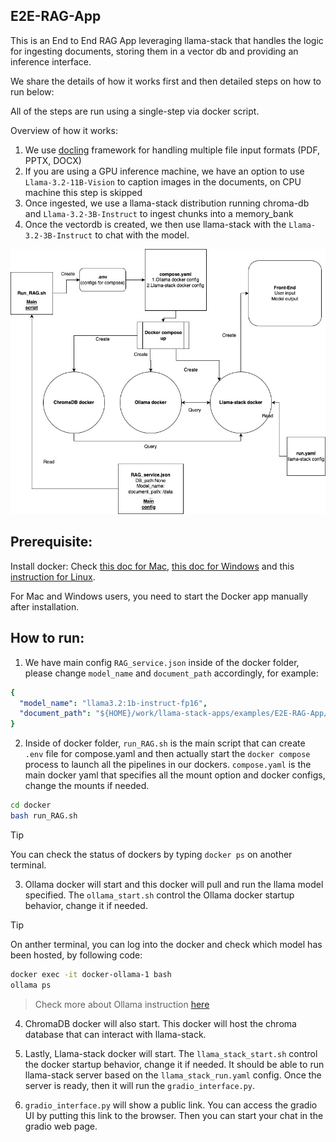 ## E2E-RAG-App

This is an End to End RAG App leveraging llama-stack that handles the logic for ingesting documents, storing them in a vector db and providing an inference interface.

We share the details of how it works first and then detailed steps on how to run below:

All of the steps are run using a single-step via docker script.

Overview of how it works:
1. We use [docling](https://github.com/DS4SD/docling) framework for handling multiple file input formats (PDF, PPTX, DOCX)
2. If you are using a GPU inference machine, we have an option to use `Llama-3.2-11B-Vision` to caption images in the documents, on CPU machine this step is skipped
3. Once ingested, we use a llama-stack distribution running chroma-db and `Llama-3.2-3B-Instruct` to ingest chunks into a memory_bank
4. Once the vectordb is created, we then use llama-stack with the `Llama-3.2-3B-Instruct` to chat with the model.

![RAG_workflow](./RAG_workflow.jpg)



## Prerequisite:

Install docker: Check [this doc for Mac](https://docs.docker.com/desktop/setup/install/mac-install/), [this doc for Windows](https://docs.docker.com/desktop/setup/install/windows-install/) and this [instruction for Linux](https://docs.docker.com/engine/install/).

For Mac and Windows users, you need to start the Docker app manually after installation.

## How to run:

1. We have main config `RAG_service.json` inside of the docker folder, please change `model_name` and `document_path` accordingly, for example:

```yaml
{
  "model_name": "llama3.2:1b-instruct-fp16",
  "document_path": "${HOME}/work/llama-stack-apps/examples/E2E-RAG-App/example_data"
}
```

2. Inside of docker folder, `run_RAG.sh` is the main script that can create `.env` file for compose.yaml and then actually start the `docker compose` process to launch all the pipelines in our dockers. `compose.yaml` is the main docker yaml that specifies all the mount option and docker configs, change the mounts if needed.

```bash
cd docker
bash run_RAG.sh
```

> [!TIP]
> You can check the status of dockers by typing `docker ps` on another terminal.

3. Ollama docker will start and this docker will pull and run the llama model specified. The `ollama_start.sh` control the Ollama docker startup behavior, change it if needed.

> [!TIP]
> On anther terminal, you can log into the docker and check which model has been hosted, by following code:

```bash
docker exec -it docker-ollama-1 bash
ollama ps
```

> Check more about Ollama instruction [here](https://github.com/ollama/ollama)

4. ChromaDB docker will also start. This docker will host the chroma database that can interact with llama-stack.

5. Lastly, Llama-stack docker will start. The `llama_stack_start.sh` control the docker startup behavior, change it if needed. It should be able to run llama-stack server based on the  `llama_stack_run.yaml` config. Once the server is ready, then it will run the `gradio_interface.py`.

6. `gradio_interface.py` will show a public link. You can access the gradio UI by putting this link to the browser. Then you can start your chat in the gradio web page.
